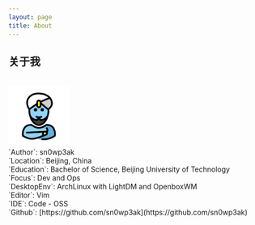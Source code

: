 ```yaml
---
layout: page
title: About
---
```

<h2>关于我</h2><br>
<img src="assets/avatar.png" height=120 weight=120><br>
`Author`: sn0wp3ak<br>
`Location`: Beijing, China<br>
`Education`: Bachelor of Science, Beijing University of Technology<br>
`Focus`: Dev and Ops<br>
`DesktopEnv`: ArchLinux with LightDM and OpenboxWM<br>
`Editor`: Vim<br>
`IDE`: Code - OSS<br>
`Github`: [https://github.com/sn0wp3ak](https://github.com/sn0wp3ak)<br>
